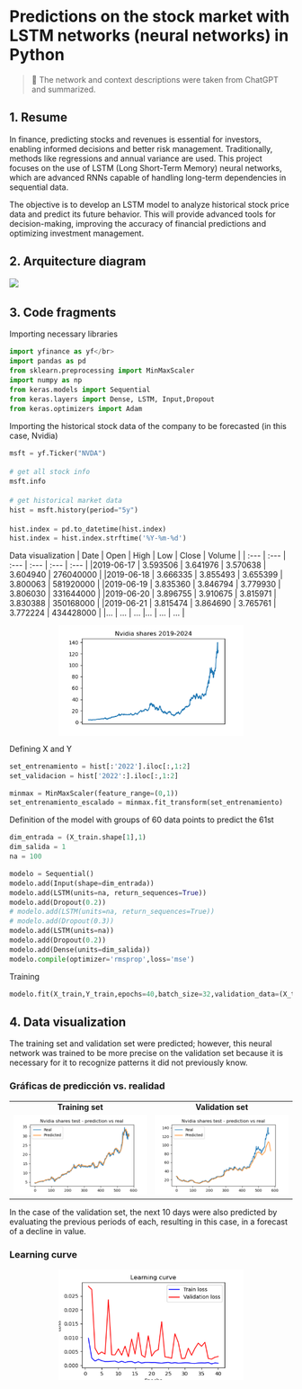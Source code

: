 # Predictions on the stock market with LSTM networks (neural networks) in Python
> :loudspeaker: The network and context descriptions were taken from ChatGPT and summarized.

## 1. Resume
In finance, predicting stocks and revenues is essential for investors, enabling informed decisions and better risk management. Traditionally, methods like regressions and annual variance are used. This project focuses on the use of LSTM (Long Short-Term Memory) neural networks, which are advanced RNNs capable of handling long-term dependencies in sequential data.

The objective is to develop an LSTM model to analyze historical stock price data and predict its future behavior. This will provide advanced tools for decision-making, improving the accuracy of financial predictions and optimizing investment management.

## 2. Arquitecture diagram
<img src='https://file.notion.so/f/f/345cf846-20d3-4604-9e34-b4bdca594463/806d79a3-3095-4419-b4f7-8b70ea062daa/Untitled.png?id=ad03c71a-96e6-4d54-88f2-038e9ba5d65a&table=block&spaceId=345cf846-20d3-4604-9e34-b4bdca594463&expirationTimestamp=1720058400000&signature=Gx9dUzgvuvPCbT2fp4z0z5K9Svqlx0aIDm3Gg7p1jxY&downloadName=Untitled.png'>

## 3. Code fragments
Importing necessary libraries  

```python 
import yfinance as yf</br>
import pandas as pd
from sklearn.preprocessing import MinMaxScaler
import numpy as np
from keras.models import Sequential
from keras.layers import Dense, LSTM, Input,Dropout
from keras.optimizers import Adam
```
Importing the historical stock data of the company to be forecasted (in this case, Nvidia)
```python 
msft = yf.Ticker("NVDA")

# get all stock info
msft.info

# get historical market data
hist = msft.history(period="5y")

hist.index = pd.to_datetime(hist.index)
hist.index = hist.index.strftime('%Y-%m-%d')
```
Data visualization
|   Date    |	Open   |   High   |   Low    |   Close  |  Volume   |
| :---      | :---     | :---     |  :---    | :---     | :---      |
|2019-06-17 | 3.593506 | 3.641976 | 3.570638 | 3.604940 | 276040000 |
|2019-06-18 | 3.666335 | 3.855493 | 3.655399 | 3.800063 | 581920000 |
|2019-06-19 | 3.835360 | 3.846794 | 3.779930 | 3.806030 | 331644000 |
|2019-06-20 | 3.896755 | 3.910675 | 3.815971 | 3.830388 | 350168000 |
|2019-06-21 | 3.815474 | 3.864690 | 3.765761 | 3.772224 | 434428000 |
|…          |	…      |   	…	  |…         |	…       |	…       |

<div style='width:100%;display:flex;justify-content:center'><img src='./images/nvidia_shares_201.png' style='width:65%'></img></div>

Defining X and Y
```python 
set_entrenamiento = hist[:'2022'].iloc[:,1:2]
set_validacion = hist['2022':].iloc[:,1:2]
```

```python 
minmax = MinMaxScaler(feature_range=(0,1))
set_entrenamiento_escalado = minmax.fit_transform(set_entrenamiento)
```
Definition of the model with groups of 60 data points to predict the 61st
```python 
dim_entrada = (X_train.shape[1],1)
dim_salida = 1
na = 100
```

```python 
modelo = Sequential()
modelo.add(Input(shape=dim_entrada))
modelo.add(LSTM(units=na, return_sequences=True))
modelo.add(Dropout(0.2))
# modelo.add(LSTM(units=na, return_sequences=True))
# modelo.add(Dropout(0.3))
modelo.add(LSTM(units=na))
modelo.add(Dropout(0.2))
modelo.add(Dense(units=dim_salida))
modelo.compile(optimizer='rmsprop',loss='mse')
```
Training
```python 
modelo.fit(X_train,Y_train,epochs=40,batch_size=32,validation_data=(X_test,Y_test),verbose=0)
```
## 4. Data visualization
The training set and validation set were predicted; however, this neural network was trained to be more precise on the validation set because it is necessary for it to recognize patterns it did not previously know.
### Gráficas de predicción vs. realidad
<table style="width:100%">
    <tr>
        <td style='text-align:center'><strong>Training set</strong></td>
    <td style='text-align:center'><strong>Validation set</strong></td>
    </tr>
    <tr>
        <td style='width:50%'><img src='./images/nvidia_predicion_train.png'></img></td>
    <td style='width:50%'><img src='./images/nvidia_predicion_test.png'></img></td>
    </tr>
</table>
In the case of the validation set, the next 10 days were also predicted by evaluating the previous periods of each, resulting in this case, in a forecast of a decline in value.

### Learning curve
<div style='width:100%;display:flex;justify-content:center'><img src='./images/accuracy.png' style='width:65%'></img></div>
